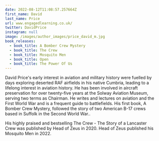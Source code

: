 ```yaml
---
date: 2022-08-12T11:08:57.257664Z
first_name: David
last_name: Price
url: www.engagedlearning.co.uk/
twitter: DavidPrice
instagram: null
image: /images/author_images/price_david_m.jpg
book_releases:
  - book_title: A Bomber Crew Mystery
  - book_title: The Crew
  - book_title: Mosquito Men
  - book_title: Open
  - book_title: The Power Of Us
---
```

David Price's early interest in aviation and military history were fuelled by days exploring deserted RAF airfields in his native Cumbria, leading to a lifelong interest in aviation history. He has been involved in aircraft preservation for over twenty-five years at the Solway Aviation Museum, serving two terms as Chairman. He writes and lectures on aviation and the First World War and is a frequent guide to battlefields. His first book, A Bomber Crew Mystery, followed the story of two American B-17 crews based in Suffolk in the Second World War..

His highly praised and bestselling The Crew - The Story of a Lancaster Crew was published by Head of Zeus in 2020. Head of Zeus published his Mosquito Men in 2022.